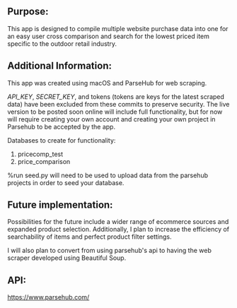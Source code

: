 ## Purpose:  
This app is designed to compile multiple website purchase data into one for an easy user cross comparison and search for the lowest priced item specific to the outdoor retail industry.  

## Additional Information:  
This app was created using macOS and ParseHub for web scraping.  

*API\_KEY*, *SECRET_KEY*, and tokens (tokens are keys for the latest scraped data) have been excluded from these commits to preserve security.  The live version to be posted soon online will include full functionality, but for now will require creating your own account and creating your own project in Parsehub to be accepted by the app.

Databases to create for functionality:  
 1. pricecomp_test
 2. price_comparison

%run seed.py will need to be used to upload data from the parsehub projects in order to seed your database.

## Future implementation:  
Possibilities for the future include a wider range of ecommerce sources and expanded product selection.  Additionally, I plan to increase the efficiency of searchability of items and perfect product filter settings.

I will also plan to convert from using parsehub's api to having the web scraper developed using Beautiful Soup.

## API:  
https://www.parsehub.com/